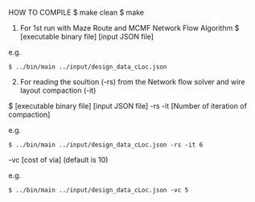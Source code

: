 HOW TO COMPILE
$ make clean
$ make


1. For 1st run with Maze Route and MCMF Network Flow Algorithm
$ [executable binary file] [input JSON file]

e.g.
```
$ ../bin/main ../input/design_data_cLoc.json 
```

2. For reading the soultion (-rs) from the Network flow solver and wire layout compaction (-it)

$ [executable binary file] [input JSON file] -rs -it [Number of iteration of compaction]

e.g.
```
$ ../bin/main ../input/design_data_cLoc.json -rs -it 6
```

-vc [cost of via]
(default is 10)

e.g.
```
$ ../bin/main ../input/design_data_cLoc.json -vc 5
```